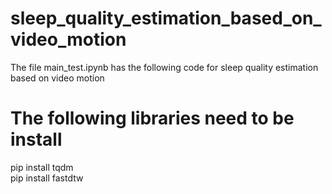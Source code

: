 # sleep_quality_estimation_based_on_video_motion
The file main_test.ipynb has the following code for sleep quality estimation based on video motion
# The following libraries need to be install 
pip install tqdm\
pip install fastdtw
